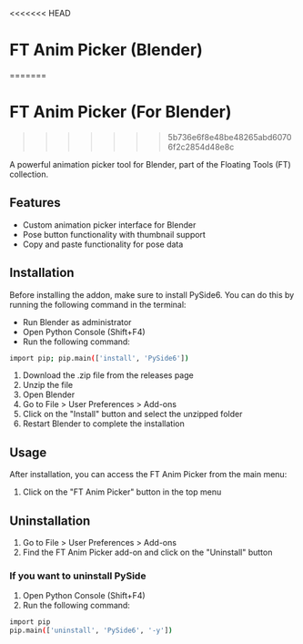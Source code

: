 <<<<<<< HEAD
# FT Anim Picker (Blender)
=======
# FT Anim Picker (For Blender)
>>>>>>> 5b736e6f8e48be48265abd60706f2c2854d48e8c

A powerful animation picker tool for Blender, part of the Floating Tools (FT) collection.

## Features

- Custom animation picker interface for Blender
- Pose button functionality with thumbnail support
- Copy and paste functionality for pose data

## Installation

Before installing the addon, make sure to install PySide6. You can do this by running the following command in the terminal:
- Run Blender as administrator
- Open Python Console (Shift+F4)
- Run the following command:
```bash
import pip; pip.main(['install', 'PySide6'])
```

1. Download the .zip file from the releases page
2. Unzip the file
3. Open Blender
4. Go to File > User Preferences > Add-ons
5. Click on the "Install" button and select the unzipped folder
6. Restart Blender to complete the installation

## Usage

After installation, you can access the FT Anim Picker from the main menu:

1. Click on the "FT Anim Picker" button in the top menu

## Uninstallation

1. Go to File > User Preferences > Add-ons
2. Find the FT Anim Picker add-on and click on the "Uninstall" button

### If you want to uninstall PySide

1. Open Python Console (Shift+F4)
2. Run the following command:
```bash
import pip
pip.main(['uninstall', 'PySide6', '-y'])
```


